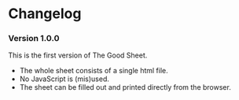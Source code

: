 # Changelog

### Version 1.0.0

This is the first version of The Good Sheet.

  - The whole sheet consists of a single html file.
  - No JavaScript is (mis)used.
  - The sheet can be filled out and printed directly from the browser.
